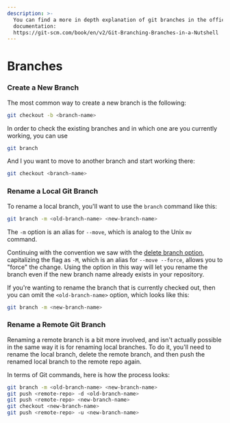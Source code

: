 ```yaml
---
description: >-
  You can find a more in depth explanation of git branches in the official
  documentation:
  https://git-scm.com/book/en/v2/Git-Branching-Branches-in-a-Nutshell
---
```


# Branches

### Create a New Branch

The most common way to create a new branch is the following:

```bash
git checkout -b <branch-name>
```

In order to check the existing branches and in which one are you currently working, you can use

```bash
git branch
```

And I you want to move to another branch and start working there:

```bash
git checkout <branch-name>
```

### Rename a Local Git Branch <a href="#renamealocalgitbranch" id="renamealocalgitbranch"></a>

To rename a local branch, you'll want to use the `branch` command like this:

```bash
git branch -m <old-branch-name> <new-branch-name>
```

The `-m` option is an alias for `--move`, which is analog to the Unix `mv` command.

Continuing with the convention we saw with the [delete branch option](https://stackabuse.com/git-delete-branch-locally-and-remotely/), capitalizing the flag as `-M`, which is an alias for `--move --force`, allows you to "force" the change. Using the option in this way will let you rename the branch even if the new branch name already exists in your repository.

If you're wanting to rename the branch that is currently checked out, then you can omit the `<old-branch-name>` option, which looks like this:

```bash
git branch -m <new-branch-name>
```

### Rename a Remote Git Branch <a href="#renamearemotegitbranch" id="renamearemotegitbranch"></a>

Renaming a remote branch is a bit more involved, and isn't actually possible in the same way it is for renaming local branches. To do it, you'll need to rename the local branch, delete the remote branch, and then push the renamed local branch to the remote repo again.

In terms of Git commands, here is how the process looks:

```bash
git branch -m <old-branch-name> <new-branch-name>
git push <remote-repo> -d <old-branch-name>
git push <remote-repo> <new-branch-name>
git checkout <new-branch-name>
git push <remote-repo> -u <new-branch-name>
```

